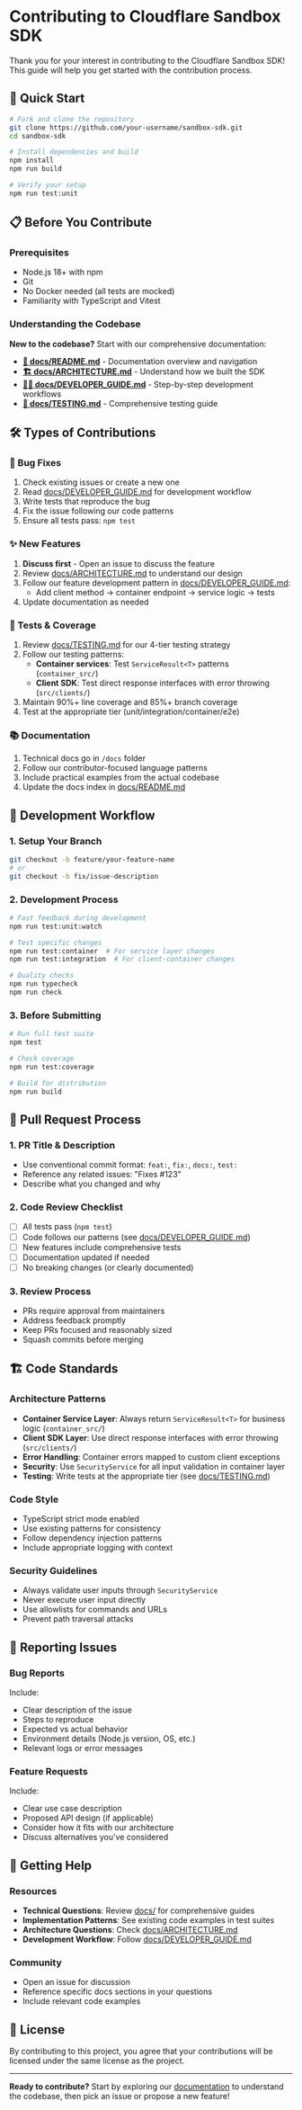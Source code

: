 # Contributing to Cloudflare Sandbox SDK

Thank you for your interest in contributing to the Cloudflare Sandbox SDK! This guide will help you get started with the contribution process.

## 🚀 Quick Start

```bash
# Fork and clone the repository
git clone https://github.com/your-username/sandbox-sdk.git
cd sandbox-sdk

# Install dependencies and build
npm install
npm run build

# Verify your setup
npm run test:unit
```

## 📋 Before You Contribute

### Prerequisites
- Node.js 18+ with npm
- Git
- No Docker needed (all tests are mocked)
- Familiarity with TypeScript and Vitest

### Understanding the Codebase
**New to the codebase?** Start with our comprehensive documentation:

- **[📖 docs/README.md](./docs/README.md)** - Documentation overview and navigation
- **[🏗️ docs/ARCHITECTURE.md](./docs/ARCHITECTURE.md)** - Understand how we built the SDK
- **[👨‍💻 docs/DEVELOPER_GUIDE.md](./docs/DEVELOPER_GUIDE.md)** - Step-by-step development workflows
- **[🧪 docs/TESTING.md](./docs/TESTING.md)** - Comprehensive testing guide

## 🛠️ Types of Contributions

### 🐛 Bug Fixes
1. Check existing issues or create a new one
2. Read [docs/DEVELOPER_GUIDE.md](./docs/DEVELOPER_GUIDE.md) for development workflow
3. Write tests that reproduce the bug
4. Fix the issue following our code patterns
5. Ensure all tests pass: `npm test`

### ✨ New Features
1. **Discuss first** - Open an issue to discuss the feature
2. Review [docs/ARCHITECTURE.md](./docs/ARCHITECTURE.md) to understand our design
3. Follow our feature development pattern in [docs/DEVELOPER_GUIDE.md](./docs/DEVELOPER_GUIDE.md):
   - Add client method → container endpoint → service logic → tests
4. Update documentation as needed

### 🧪 Tests & Coverage
1. Review [docs/TESTING.md](./docs/TESTING.md) for our 4-tier testing strategy
2. Follow our testing patterns:
   - **Container services**: Test `ServiceResult<T>` patterns (`container_src/`)
   - **Client SDK**: Test direct response interfaces with error throwing (`src/clients/`)
3. Maintain 90%+ line coverage and 85%+ branch coverage
4. Test at the appropriate tier (unit/integration/container/e2e)

### 📚 Documentation
1. Technical docs go in `/docs` folder
2. Follow our contributor-focused language patterns
3. Include practical examples from the actual codebase
4. Update the docs index in [docs/README.md](./docs/README.md)

## 🔄 Development Workflow

### 1. **Setup Your Branch**
```bash
git checkout -b feature/your-feature-name
# or
git checkout -b fix/issue-description
```

### 2. **Development Process**
```bash
# Fast feedback during development
npm run test:unit:watch

# Test specific changes
npm run test:container  # For service layer changes
npm run test:integration  # For client-container changes

# Quality checks
npm run typecheck
npm run check
```

### 3. **Before Submitting**
```bash
# Run full test suite
npm test

# Check coverage
npm run test:coverage

# Build for distribution
npm run build
```

## 📝 Pull Request Process

### 1. **PR Title & Description**
- Use conventional commit format: `feat:`, `fix:`, `docs:`, `test:`
- Reference any related issues: "Fixes #123"
- Describe what you changed and why

### 2. **Code Review Checklist**
- [ ] All tests pass (`npm test`)
- [ ] Code follows our patterns (see [docs/DEVELOPER_GUIDE.md](./docs/DEVELOPER_GUIDE.md))
- [ ] New features include comprehensive tests
- [ ] Documentation updated if needed
- [ ] No breaking changes (or clearly documented)

### 3. **Review Process**
- PRs require approval from maintainers
- Address feedback promptly
- Keep PRs focused and reasonably sized
- Squash commits before merging

## 🏗️ Code Standards

### Architecture Patterns
- **Container Service Layer**: Always return `ServiceResult<T>` for business logic (`container_src/`)
- **Client SDK Layer**: Use direct response interfaces with error throwing (`src/clients/`)
- **Error Handling**: Container errors mapped to custom client exceptions
- **Security**: Use `SecurityService` for all input validation in container layer
- **Testing**: Write tests at the appropriate tier (see [docs/TESTING.md](./docs/TESTING.md))

### Code Style
- TypeScript strict mode enabled
- Use existing patterns for consistency
- Follow dependency injection patterns
- Include appropriate logging with context

### Security Guidelines
- Always validate user inputs through `SecurityService`
- Never execute user input directly
- Use allowlists for commands and URLs
- Prevent path traversal attacks

## 🐛 Reporting Issues

### Bug Reports
Include:
- Clear description of the issue
- Steps to reproduce
- Expected vs actual behavior
- Environment details (Node.js version, OS, etc.)
- Relevant logs or error messages

### Feature Requests
Include:
- Clear use case description
- Proposed API design (if applicable)
- Consider how it fits with our architecture
- Discuss alternatives you've considered

## 🤝 Getting Help

### Resources
- **Technical Questions**: Review [docs/](./docs/) for comprehensive guides
- **Implementation Patterns**: See existing code examples in test suites
- **Architecture Questions**: Check [docs/ARCHITECTURE.md](./docs/ARCHITECTURE.md)
- **Development Workflow**: Follow [docs/DEVELOPER_GUIDE.md](./docs/DEVELOPER_GUIDE.md)

### Community
- Open an issue for discussion
- Reference specific docs sections in your questions
- Include relevant code examples

## 📄 License

By contributing to this project, you agree that your contributions will be licensed under the same license as the project.

---

**Ready to contribute?** Start by exploring our [documentation](./docs/) to understand the codebase, then pick an issue or propose a new feature!
